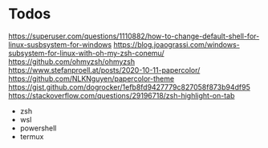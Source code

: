 # Todos

https://superuser.com/questions/1110882/how-to-change-default-shell-for-linux-susbsystem-for-windows
https://blog.joaograssi.com/windows-subsystem-for-linux-with-oh-my-zsh-conemu/
https://github.com/ohmyzsh/ohmyzsh
https://www.stefanproell.at/posts/2020-10-11-papercolor/
https://github.com/NLKNguyen/papercolor-theme
https://gist.github.com/dogrocker/1efb8fd9427779c827058f873b94df95
https://stackoverflow.com/questions/29196718/zsh-highlight-on-tab

* zsh
* wsl
* powershell
* termux

